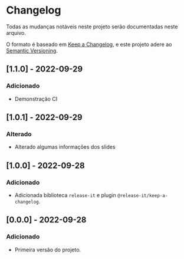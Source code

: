 # Changelog
Todas as mudanças notáveis neste projeto serão documentadas neste arquivo.

O formato é baseado em [Keep a Changelog](https://keepachangelog.com/pt-BR/1.0.0/),
e este projeto adere ao [Semantic Versioning](https://semver.org/spec/v2.0.0.html).

## [1.1.0] - 2022-09-29
### Adicionado
- Demonstração CI

## [1.0.1] - 2022-09-29
### Alterado
- Alterado algumas informações dos slides

## [1.0.0] - 2022-09-28
### Adicionado
- Adicionada biblioteca `release-it` e plugin `@release-it/keep-a-changelog`.

## [0.0.0] - 2022-09-28
### Adicionado
- Primeira versão do projeto.
